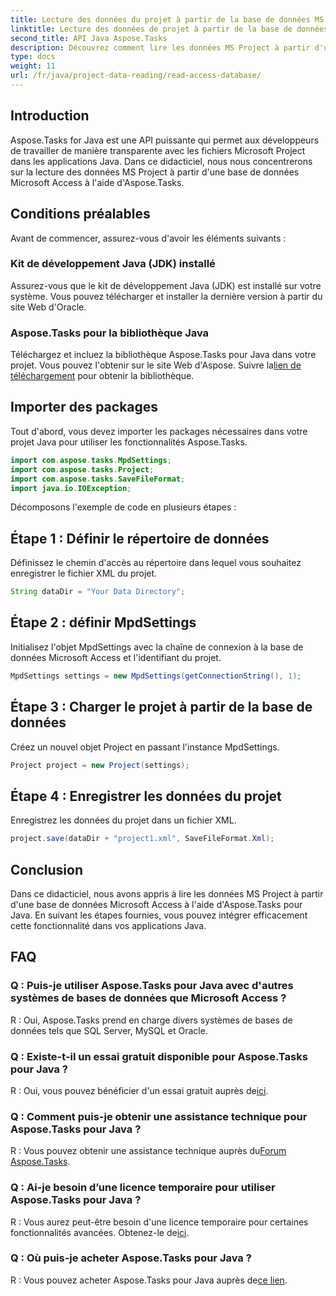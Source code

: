 ```yaml
---
title: Lecture des données du projet à partir de la base de données MS Access dans Aspose.Tasks
linktitle: Lecture des données de projet à partir de la base de données Microsoft Access avec Aspose.Tasks
second_title: API Java Aspose.Tasks
description: Découvrez comment lire les données MS Project à partir d'une base de données Microsoft Access à l'aide d'Aspose.Tasks pour Java. Suivez notre tutoriel étape par étape pour une intégration transparente.
type: docs
weight: 11
url: /fr/java/project-data-reading/read-access-database/
---
```

## Introduction
Aspose.Tasks for Java est une API puissante qui permet aux développeurs de travailler de manière transparente avec les fichiers Microsoft Project dans les applications Java. Dans ce didacticiel, nous nous concentrerons sur la lecture des données MS Project à partir d'une base de données Microsoft Access à l'aide d'Aspose.Tasks.
## Conditions préalables
Avant de commencer, assurez-vous d'avoir les éléments suivants :
### Kit de développement Java (JDK) installé
Assurez-vous que le kit de développement Java (JDK) est installé sur votre système. Vous pouvez télécharger et installer la dernière version à partir du site Web d'Oracle.
### Aspose.Tasks pour la bibliothèque Java
 Téléchargez et incluez la bibliothèque Aspose.Tasks pour Java dans votre projet. Vous pouvez l'obtenir sur le site Web d'Aspose. Suivre la[lien de téléchargement](https://releases.aspose.com/tasks/java/) pour obtenir la bibliothèque.

## Importer des packages
Tout d'abord, vous devez importer les packages nécessaires dans votre projet Java pour utiliser les fonctionnalités Aspose.Tasks.
```java
import com.aspose.tasks.MpdSettings;
import com.aspose.tasks.Project;
import com.aspose.tasks.SaveFileFormat;
import java.io.IOException;
```

Décomposons l'exemple de code en plusieurs étapes :
## Étape 1 : Définir le répertoire de données
Définissez le chemin d'accès au répertoire dans lequel vous souhaitez enregistrer le fichier XML du projet.
```java
String dataDir = "Your Data Directory";
```
## Étape 2 : définir MpdSettings
Initialisez l'objet MpdSettings avec la chaîne de connexion à la base de données Microsoft Access et l'identifiant du projet.
```java
MpdSettings settings = new MpdSettings(getConnectionString(), 1);
```
## Étape 3 : Charger le projet à partir de la base de données
Créez un nouvel objet Project en passant l'instance MpdSettings.
```java
Project project = new Project(settings);
```
## Étape 4 : Enregistrer les données du projet
Enregistrez les données du projet dans un fichier XML.
```java
project.save(dataDir + "project1.xml", SaveFileFormat.Xml);
```

## Conclusion
Dans ce didacticiel, nous avons appris à lire les données MS Project à partir d'une base de données Microsoft Access à l'aide d'Aspose.Tasks pour Java. En suivant les étapes fournies, vous pouvez intégrer efficacement cette fonctionnalité dans vos applications Java.
## FAQ
### Q : Puis-je utiliser Aspose.Tasks pour Java avec d'autres systèmes de bases de données que Microsoft Access ?
R : Oui, Aspose.Tasks prend en charge divers systèmes de bases de données tels que SQL Server, MySQL et Oracle.
### Q : Existe-t-il un essai gratuit disponible pour Aspose.Tasks pour Java ?
 R : Oui, vous pouvez bénéficier d'un essai gratuit auprès de[ici](https://releases.aspose.com/).
### Q : Comment puis-je obtenir une assistance technique pour Aspose.Tasks pour Java ?
 R : Vous pouvez obtenir une assistance technique auprès du[Forum Aspose.Tasks](https://forum.aspose.com/c/tasks/15).
### Q : Ai-je besoin d’une licence temporaire pour utiliser Aspose.Tasks pour Java ?
 R : Vous aurez peut-être besoin d'une licence temporaire pour certaines fonctionnalités avancées. Obtenez-le de[ici](https://purchase.aspose.com/temporary-license/).
### Q : Où puis-je acheter Aspose.Tasks pour Java ?
 R : Vous pouvez acheter Aspose.Tasks pour Java auprès de[ce lien](https://purchase.aspose.com/buy).